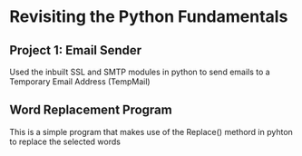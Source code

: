 # Revisiting the Python Fundamentals
## Project 1: Email Sender 
Used the inbuilt SSL and SMTP modules in python to send emails to a Temporary Email Address (TempMail)

## Word Replacement Program
This is a simple program that makes use of the Replace() methord in pyhton to replace the selected words
